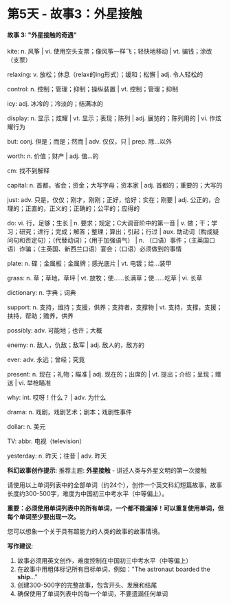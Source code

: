 # 第5天 - 故事3：外星接触

#### 故事 3: "外星接触的奇遇"

kite: n. 风筝 | vi. 使用空头支票；像风筝一样飞；轻快地移动 | vt. 骗钱；涂改（支票）

relaxing: v. 放松；休息（relax的ing形式）；缓和；松懈 | adj. 令人轻松的

control: n. 控制；管理；抑制；操纵装置 | vt. 控制；管理；抑制

icy: adj. 冰冷的；冷淡的；结满冰的

display: n. 显示；炫耀 | vt. 显示；表现；陈列 | adj. 展览的；陈列用的 | vi.  作炫耀行为

but: conj. 但是；而是；然而 | adv. 仅仅，只 | prep. 除…以外

worth: n. 价值；财产 | adj. 值…的

cm: 找不到解释

capital: n. 首都，省会；资金；大写字母；资本家 | adj. 首都的；重要的；大写的

just: adv. 只是，仅仅；刚才，刚刚；正好，恰好；实在；刚要 | adj. 公正的，合理的；正直的，正义的；正确的；公平的；应得的

do: vi. 行，足够；生长 | n. 要求；规定；C大调音阶中的第一音 | v. 做；干；学习；研究；进行；完成；解答；整理；算出；引起；行过 | aux. 助动词（构成疑问句和否定句）；（代替动词）；（用于加强语气） | n. （口语）事件；（主英国口语）诈骗；（主英国、新西兰口语）宴会；（口语）必须做到的事情

plate: n. 碟；金属板；金属牌；感光底片 | vt. 电镀；给…装甲

grass: n. 草；草地，草坪 | vt. 放牧；使……长满草；使……吃草 | vi. 长草

dictionary: n. 字典；词典

support: n. 支持，维持；支援，供养；支持者，支撑物 | vt. 支持，支撑，支援；扶持，帮助；赡养，供养

possibly: adv. 可能地；也许；大概

enemy: n. 敌人，仇敌；敌军 | adj. 敌人的，敌方的

ever: adv. 永远；曾经；究竟

present: n. 现在；礼物；瞄准 | adj. 现在的；出席的 | vt. 提出；介绍；呈现；赠送 | vi. 举枪瞄准

why: int. 哎呀！什么？ | adv. 为什么

drama: n. 戏剧，戏剧艺术；剧本；戏剧性事件

dollar: n. 美元

TV: abbr. 电视（television）

yesterday: n. 昨天；往昔 | adv. 昨天

**科幻故事创作提示**:
推荐主题: **外星接触** - 讲述人类与外星文明的第一次接触

请使用以上单词列表中的全部单词（约24个），创作一个英文科幻短篇故事，故事长度约300-500字，难度为中国初三中考水平（中等偏上）。

**重要：必须使用单词列表中的所有单词，一个都不能漏掉！可以重复使用单词，但每个单词至少要出现一次。**

您可以想象一个关于具有超能力的人类的故事的故事情境。

**写作建议**: 
1. 故事必须用英文创作，难度控制在中国初三中考水平（中等偏上）
2. 在故事中用粗体标记所有目标单词，例如："The astronaut boarded the **ship**..."
3. 创建300-500字的完整故事，包含开头、发展和结尾
4. 确保使用了单词列表中的每一个单词，不要遗漏任何单词
